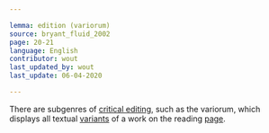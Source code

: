 ```yaml
---

lemma: edition (variorum)
source: bryant_fluid_2002
page: 20-21
language: English
contributor: wout
last_updated_by: wout
last_update: 06-04-2020

---
```


There are subgenres of [critical editing](editingCritical.html), such as the variorum, which displays all textual [variants](variant.html) of a work on the reading [page](page.html).
